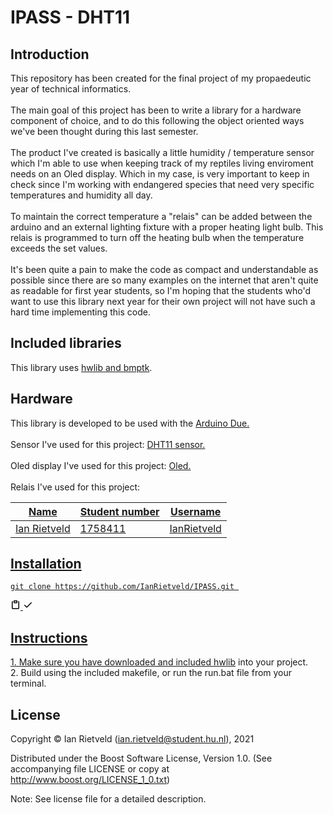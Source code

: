 <h1>IPASS - DHT11</h1>

<h2>Introduction</h2>
This repository has been created for the final project of my propaedeutic year of technical informatics.
<br>
<br>The main goal of this project has been to write a library for a hardware component of choice, and to do this following
the object oriented ways we've been thought during this last semester.

<br>
<br>The product I've created is basically a little humidity / temperature sensor which I'm able to use when keeping track of my reptiles living enviroment needs on an Oled display. Which in my case, is very important to keep in check since I'm working with endangered species that need very specific temperatures and humidity all day. 
<br>
<br>To maintain the correct temperature a "relais" can be added between the arduino and an external lighting fixture with a proper heating light bulb. This relais is programmed to turn off the heating bulb when the temperature exceeds the set values. 

<br> 
<br>It's been quite a pain to make the code as compact and understandable as possible since there are so many examples on the internet that aren't quite as readable for first year students, so I'm hoping that the students who'd want to use this library next year for their own project will not have such a hard time implementing this code. 

<h2>Included libraries</h2>
This library uses <a href="https://github.com/wovo/hwlib">hwlib and bmptk</a>.

<h2>Hardware</h2>
This library is developed to be used with the <a href="https://www.arduino.cc/en/Main/ArduinoBoardDue">Arduino Due.</a>
<br>
<br>Sensor I've used for this project: <a href="https://hu-hbo-ict.gitlab.io/turing-lab/ti-lab-shop/dht11.html">DHT11 sensor.</a>

<br>
<br>Oled display I've used for this project: <a href="https://hu-hbo-ict.gitlab.io/turing-lab/ti-lab-shop/oled-1.html">Oled.</a>

<br>
<br> Relais I've used for this project: <a href="https://hu-hbo-ict.gitlab.io/turing-lab/ti-lab-shop/relais%201.html>Relais.</a>

<h2>Author</h2>
<table style="width:100%">

| Name                 | Student number | Username       |
| -------------------- | -------------  | -------------- |
| Ian Rietveld         | 1758411        | IanRietveld    |
</table>


<h2>Installation</h2>

<pre style="position: relative;" lang="git"><code>git clone https://github.com/IanRietveld/IPASS.git </code></pre>
<div class="zeroclipboard-container position-absolute right-0 top-0">
    <clipboard-copy aria-label="Copy" class="ClipboardButton btn js-clipboard-copy m-2 p-0 tooltipped-no-delay" data-copy-feedback="Copied!" data-tooltip-direction="w" value="git clone https://github.com/Kennyvandoorn/IPASS-Tic-Tac-Due-SSD1331.git
" tabindex="0" role="button">
      <svg aria-hidden="true" viewBox="0 0 16 16" version="1.1" data-view-component="true" height="16" width="16" class="octicon octicon-clippy js-clipboard-clippy-icon m-2">
    <path fill-rule="evenodd" d="M5.75 1a.75.75 0 00-.75.75v3c0 .414.336.75.75.75h4.5a.75.75 0 00.75-.75v-3a.75.75 0 00-.75-.75h-4.5zm.75 3V2.5h3V4h-3zm-2.874-.467a.75.75 0 00-.752-1.298A1.75 1.75 0 002 3.75v9.5c0 .966.784 1.75 1.75 1.75h8.5A1.75 1.75 0 0014 13.25v-9.5a1.75 1.75 0 00-.874-1.515.75.75 0 10-.752 1.298.25.25 0 01.126.217v9.5a.25.25 0 01-.25.25h-8.5a.25.25 0 01-.25-.25v-9.5a.25.25 0 01.126-.217z"></path>
</svg>
      <svg aria-hidden="true" viewBox="0 0 16 16" version="1.1" data-view-component="true" height="16" width="16" class="octicon octicon-check js-clipboard-check-icon color-text-success d-none m-2">
    <path fill-rule="evenodd" d="M13.78 4.22a.75.75 0 010 1.06l-7.25 7.25a.75.75 0 01-1.06 0L2.22 9.28a.75.75 0 011.06-1.06L6 10.94l6.72-6.72a.75.75 0 011.06 0z"></path>
</svg>
    </clipboard-copy>
  </div>
  </div>

<h2>Instructions</h2>
1. Make sure you have downloaded and included <a href="https://github.com/wovo/hwlib">hwlib</a> into your project. 
<br>2. Build using the included makefile, or run the run.bat file from your terminal.


<h2>License</h2>

Copyright © Ian Rietveld (ian.rietveld@student.hu.nl), 2021

Distributed under the Boost Software License, Version 1.0. (See accompanying file LICENSE or copy at http://www.boost.org/LICENSE_1_0.txt)

Note: See license file for a detailed description.

